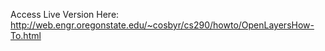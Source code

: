 Access Live Version Here: http://web.engr.oregonstate.edu/~cosbyr/cs290/howto/OpenLayersHow-To.html
